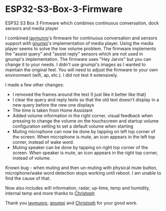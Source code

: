 # ESP32-S3-Box-3-Firmware
ESP32 S3 Box 3 Firmware which combines continuous conversation, dock sensors and media player

I combined [jaymunro](https://github.com/jaymunro/esphome_firmware)'s firmware for continuous conversation and sensors support with [gnumpi](https://github.com/gnumpi/esphome_audio/tree/dev-next)'s implementation of media player. Using the media player seems to solve the low volume problem. The firmware implements the "assist query" and "assist reply" sensors which are not used in gnumpi's implementation. The firmware uses "Hey Jarvis" but you can change it to your needs. I didn't use gnumpi's images as I wanted to maintain the original feel. You will need to adjust the firmware to your own environment (wifi, ap, etc.). I did not test it extensively.

I made a few other changes:
 - I removed the frames around the text (I just like it better like that)
 - I clear the query and reply texts so that the old text doesn't display in a new query before the new one displays
 - The time is taken from Home Assistant
 - Added volume information in the right corner, visual feedback when pressing to change the volume on the touchscreen and startup volume configuration setting to set a default volume when starting
 - Muting microphone can now be done by tapping on left top corner of the screen. When microphone is mute, an icon appears in the left top corner, instead of wake word.
 - Muting speaker can be done by tapping on right top corner of the screen. When speaker is mute, an icon appears in the right top corner, instead of volume.

Known bug - when muting and then un-muting with physical mute button, microphone/wake word detection stops working until reboot. I am unable to find the cause of that.

Now also includes wifi information, radar, up-time, temp and humidity, internal temp and more thanks to [Christoph](https://github.com/ChristophCaina/ESP32-S3-Box-3-Firmware) 

Thank you [jaymunro](https://github.com/jaymunro), [gnumpi](https://github.com/gnumpi) and [Christoph](https://github.com/ChristophCaina) for your good work. 
